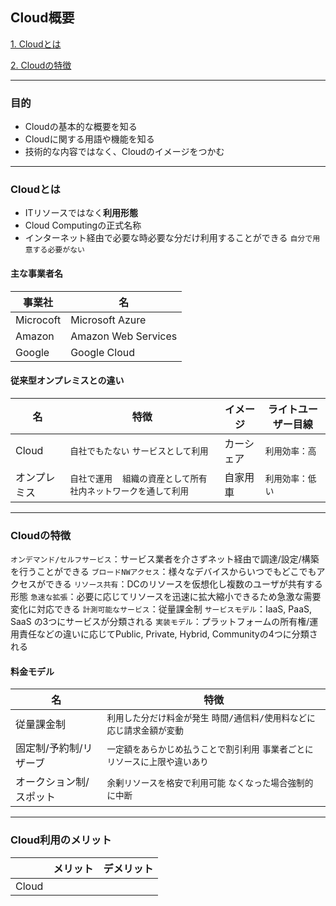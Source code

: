 ## Cloud概要

[1. Cloudとは](#Cloudとは)

[2. Cloudの特徴](#Cloudの特徴)

---

### 目的
- Cloudの基本的な概要を知る
- Cloudに関する用語や機能を知る
- 技術的な内容ではなく、Cloudのイメージをつかむ

--- 

### Cloudとは

- ITリソースではなく**利用形態**
- Cloud Computingの正式名称
- インターネット経由で必要な時必要な分だけ利用することができる `自分で用意する必要がない`

#### 主な事業者名

| 事業社| 名|
| --- | -----|
| Microcoft | Microsoft Azure|
|Amazon | Amazon Web Services|
|Google | Google Cloud|

#### 従来型オンプレミスとの違い

|名|特徴|イメージ|ライトユーザー目線|
|---- | ----|-----|----|
|Cloud|`自社でもたない` `サービスとして利用`|カーシェア |`利用効率：高`|
| オンプレミス | `自社で運用`　`組織の資産として所有` `社内ネットワークを通して利用`|自家用車|`利用効率：低い`|



---

### Cloudの特徴

`オンデマンド/セルフサービス`：サービス業者を介さずネット経由で調達/設定/構築を行うことができる
`ブロードNWアクセス`：様々なデバイスからいつでもどこでもアクセスができる
`リソース共有`：DCのリソースを仮想化し複数のユーザが共有する形態
`急速な拡張`：必要に応じてリソースを迅速に拡大縮小できるため急激な需要変化に対応できる
`計測可能なサービス`：従量課金制
`サービスモデル`：IaaS, PaaS, SaaS の3つにサービスが分類される
`実装モデル`：プラットフォームの所有権/運用責任などの違いに応じてPublic, Private, Hybrid, Communityの4つに分類される

#### 料金モデル

|名|特徴|
|------|------|
|従量課金制|`利用した分だけ料金が発生` `時間/通信料/使用料などに応じ請求金額が変動`|
|固定制/予約制/リザーブ|`一定額をあらかじめ払うことで割引利用` `事業者ごとにリソースに上限や違いあり`|
|オークション制/スポット|`余剰リソースを格安で利用可能` `なくなった場合強制的に中断`|

---
### Cloud利用のメリット

||メリット|デメリット|
|------|----|-----|
|Cloud|
